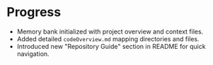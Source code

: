 # Progress

- Memory bank initialized with project overview and context files.
- Added detailed `codeOverview.md` mapping directories and files.
- Introduced new "Repository Guide" section in README for quick navigation.

